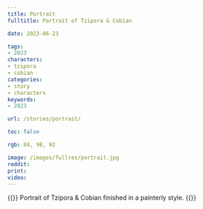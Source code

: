 ```yaml
---
title: Portrait
fulltitle: Portrait of Tzipora & Cobian

date: 2023-06-23

tags:
- 2023
characters:
- tzipora
- cobian
categories:
- story
- characters
keywords:
- 2023

url: /stories/portrait/

toc: false

rgb: 84, 98, 92

image: /images/fullres/portrait.jpg
reddit:
print:
video:
---
```

{{<note caption>}}
Portrait of Tzipora & Cobian finished in a painterly style.
{{</note>}}
